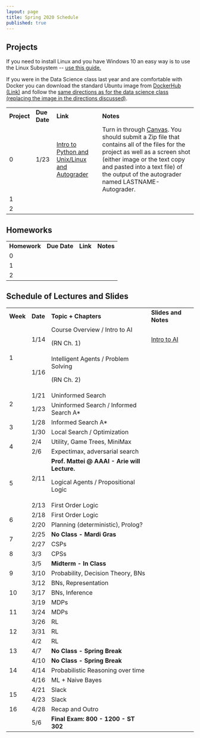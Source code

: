 ```yaml
---
layout: page
title: Spring 2020 Schedule
published: true
---
```


## Projects

If you need to install Linux and you have Windows 10 an easy way is to use the Linux Subsystem -- [use this guide.](https://www.dataquest.io/blog/tutorial-install-linux-on-windows-wsl/)

If you were in the Data Science class last year and are comfortable with Docker you can download the standard Ubuntu image from [DockerHub (Link)](https://hub.docker.com/_/ubuntu) and follow the [same directions as for the data science class (replacing the image in the directions discussed)](https://github.com/TulaneIntroDataScience/fall2019/tree/master/project0).


<table>
  <tr>
   <td><strong>Project</strong>
   </td>
   <td><strong>Due Date</strong>
   </td>
   <td><strong>Link</strong>
   </td>
   <td><strong>Notes</strong>
   </td>
  </tr>
  <tr>
   <td>0
   </td>
   <td>1/23
   </td>
   <td><a href="https://inst.eecs.berkeley.edu/~cs188/fa18/project0.html">Intro to Python and Unix/Linux and Autograder</a>
   </td>
   <td>Turn in through <a href="https://tulane.instructure.com/">Canvas</a>.  You should submit a Zip file that contains all of the files for the project as well as a screen shot (either image or the text copy and pasted into a text file) of the output of the autograder named LASTNAME-Autograder.
   </td>
  </tr>
  <tr>
   <td>1
   </td>
   <td>
   </td>
   <td>
   </td>
   <td>
   </td>
  </tr>
  <tr>
   <td>2
   </td>
   <td>
   </td>
   <td>
   </td>
   <td>
   </td>
  </tr>
</table>



## Homeworks


<table>
  <tr>
   <td><strong>Homework</strong>
   </td>
   <td><strong>Due Date</strong>
   </td>
   <td><strong>Link</strong>
   </td>
   <td><strong>Notes</strong>
   </td>
  </tr>
  <tr>
   <td>0
   </td>
   <td>
   </td>
   <td>
   </td>
   <td>
   </td>
  </tr>
  <tr>
   <td>1
   </td>
   <td>
   </td>
   <td>
   </td>
   <td>
   </td>
  </tr>
  <tr>
   <td>2
   </td>
   <td>
   </td>
   <td>
   </td>
   <td>
   </td>
  </tr>
</table>



## Schedule of Lectures and Slides


<table>
  <tr>
   <td><strong>Week</strong>
   </td>
   <td><strong>Date</strong>
   </td>
   <td><strong>Topic + Chapters</strong>
   </td>
   <td><strong>Slides and Notes</strong>
   </td>
  </tr>
  <tr>
   <td rowspan="2" >1
   </td>
   <td>1/14
   </td>
   <td>Course Overview / Intro to AI 
<p>
(RN Ch. 1)
   </td>
   <td><a href="./_slides/01Lecture.pptx">Intro to AI</a>
   </td>
  </tr>
  <tr>
   <td>1/16
   </td>
   <td>Intelligent Agents / Problem Solving 
<p>
(RN Ch. 2)
   </td>
   <td>
   </td>
  </tr>
  <tr>
   <td rowspan="2" >2
   </td>
   <td>1/21
   </td>
   <td>Uninformed Search 
   </td>
   <td>
   </td>
  </tr>
  <tr>
   <td>1/23
   </td>
   <td>Uninformed Search / Informed Search A*
   </td>
   <td>
   </td>
  </tr>
  <tr>
   <td rowspan="2" >3
   </td>
   <td>1/28
   </td>
   <td>Informed Search A*
   </td>
   <td>
   </td>
  </tr>
  <tr>
   <td>1/30
   </td>
   <td>Local Search / Optimization
   </td>
   <td>
   </td>
  </tr>
  <tr>
   <td rowspan="2" >4
   </td>
   <td>2/4
   </td>
   <td>Utility, Game Trees, MiniMax
   </td>
   <td>
   </td>
  </tr>
  <tr>
   <td>2/6
   </td>
   <td>Expectimax, adversarial search
   </td>
   <td>
   </td>
  </tr>
  <tr>
   <td rowspan="2" >5
   </td>
   <td>2/11
   </td>
   <td><strong>Prof. Mattei @ AAAI - Arie will Lecture.</strong>
<p>
Logical Agents / Propositional Logic
   </td>
   <td>
   </td>
  </tr>
  <tr>
   <td>2/13
   </td>
   <td>First Order Logic
   </td>
   <td>
   </td>
  </tr>
  <tr>
   <td rowspan="2" >6
   </td>
   <td>2/18
   </td>
   <td>First Order Logic
   </td>
   <td>
   </td>
  </tr>
  <tr>
   <td>2/20
   </td>
   <td>Planning (deterministic), Prolog?
   </td>
   <td>
   </td>
  </tr>
  <tr>
   <td rowspan="2" >7
   </td>
   <td>2/25
   </td>
   <td><strong>No Class - Mardi Gras</strong>
   </td>
   <td>
   </td>
  </tr>
  <tr>
   <td>2/27
   </td>
   <td>CSPs
   </td>
   <td>
   </td>
  </tr>
  <tr>
   <td>8
   </td>
   <td>3/3
   </td>
   <td>CPSs
   </td>
   <td>
   </td>
  </tr>
  <tr>
   <td>
   </td>
   <td>3/5
   </td>
   <td><strong>Midterm - In Class</strong>
   </td>
   <td>
   </td>
  </tr>
  <tr>
   <td>9
   </td>
   <td>3/10
   </td>
   <td>Probability, Decision Theory, BNs
   </td>
   <td>
   </td>
  </tr>
  <tr>
   <td>
   </td>
   <td>3/12
   </td>
   <td>BNs, Representation
   </td>
   <td>
   </td>
  </tr>
  <tr>
   <td>10
   </td>
   <td>3/17
   </td>
   <td>BNs, Inference
   </td>
   <td>
   </td>
  </tr>
  <tr>
   <td>
   </td>
   <td>3/19
   </td>
   <td>MDPs
   </td>
   <td>
   </td>
  </tr>
  <tr>
   <td>11
   </td>
   <td>3/24
   </td>
   <td>MDPs
   </td>
   <td>
   </td>
  </tr>
  <tr>
   <td>
   </td>
   <td>3/26
   </td>
   <td>RL
   </td>
   <td>
   </td>
  </tr>
  <tr>
   <td>12
   </td>
   <td>3/31
   </td>
   <td>RL
   </td>
   <td>
   </td>
  </tr>
  <tr>
   <td>
   </td>
   <td>4/2
   </td>
   <td>RL
   </td>
   <td>
   </td>
  </tr>
  <tr>
   <td>13
   </td>
   <td>4/7
   </td>
   <td><strong>No Class - Spring Break</strong>
   </td>
   <td>
   </td>
  </tr>
  <tr>
   <td>
   </td>
   <td>4/10
   </td>
   <td><strong>No Class - Spring Break</strong>
   </td>
   <td>
   </td>
  </tr>
  <tr>
   <td>14
   </td>
   <td>4/14
   </td>
   <td>Probabilistic Reasoning over time
   </td>
   <td>
   </td>
  </tr>
  <tr>
   <td>
   </td>
   <td>4/16
   </td>
   <td>ML + Naive Bayes
   </td>
   <td>
   </td>
  </tr>
  <tr>
   <td rowspan="2" >15
   </td>
   <td>4/21
   </td>
   <td>Slack
   </td>
   <td>
   </td>
  </tr>
  <tr>
   <td>4/23
   </td>
   <td>Slack
   </td>
   <td>
   </td>
  </tr>
  <tr>
   <td>16
   </td>
   <td>4/28
   </td>
   <td>Recap and Outro
   </td>
   <td>
   </td>
  </tr>
  <tr>
   <td>
   </td>
   <td>5/6
   </td>
   <td><strong>Final Exam: 800 - 1200 - ST 302</strong>
   </td>
   <td>
   </td>
  </tr>
</table>
